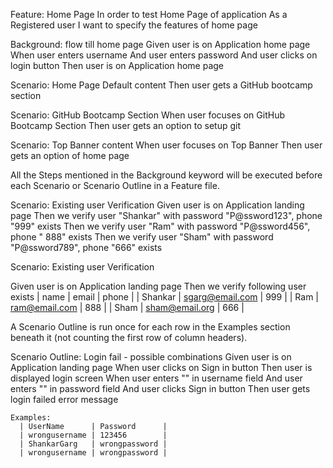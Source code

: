 Feature: Home Page
  In order to test Home Page of application
  As a Registered user
  I want to specify the features of home page

  Background: flow till home page
    Given user is on Application home page
    When user enters username
    And user enters password
    And user clicks on login button
    Then user is on Application home page

  Scenario: Home Page Default content
    Then user gets a GitHub bootcamp section

  Scenario: GitHub Bootcamp Section
    When user focuses on GitHub Bootcamp Section
    Then user gets an option to setup git

  Scenario: Top Banner content
    When user focuses on Top Banner
    Then user gets an option of home page


All the Steps mentioned in the Background keyword will be executed before each Scenario or Scenario Outline in a Feature file.



Scenario: Existing user Verification
    Given user is on Application landing page
    Then we verify user "Shankar" with password "P@ssword123", phone "999" exists
    Then we verify user "Ram" with password "P@ssword456", phone " 888" exists
    Then we verify user "Sham" with password "P@ssword789", phone "666" exists
    
Scenario: Existing user Verification
 
Given user is on Application landing page
    Then we verify following user exists
      | name    | email           | phone |
      | Shankar | sgarg@email.com | 999   |
      | Ram     | ram@email.com   | 888   |
      | Sham    | sham@email.org  | 666   |
      
      
 
 A Scenario Outline is run once for each row in the Examples section beneath it (not counting the first row of column headers).
 
 Scenario Outline: Login fail - possible combinations
    Given user is on Application landing page
    When user clicks on Sign in button
    Then user is displayed login screen
    When user enters "<UserName>" in username field
    And user enters "<Password>" in password field
    And user clicks Sign in button
    Then user gets login failed error message

    Examples: 
      | UserName      | Password      |
      | wrongusername | 123456        |
      | ShankarGarg   | wrongpassword |
      | wrongusername | wrongpassword |
      
      
      
      
    
